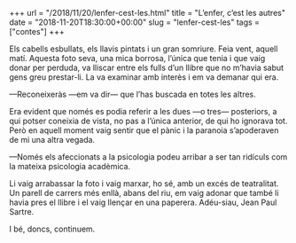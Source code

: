 +++
url = "/2018/11/20/lenfer-cest-les.html"
title = "L’enfer, c’est les autres"
date = "2018-11-20T18:30:00+00:00"
slug = "lenfer-cest-les"
tags = ["contes"]
+++

<p>Els cabells esbullats, els llavis pintats i un gran somriure. Feia vent, aquell matí. Aquesta foto seva, una mica borrosa, l’única que tenia i que vaig donar per perduda, va lliscar entre els fulls d’un llibre que no m’havia sabut gens greu prestar-li. La va examinar amb interès i em va demanar qui era.</p>

<p>—Reconeixeràs —em va dir— que l’has buscada en totes les altres.</p>

<p>Era evident que només es podia referir a les dues —o tres— posteriors, a qui potser coneixia de vista, no pas a l’única anterior, de qui ho ignorava tot. Però en aquell moment vaig sentir que el pànic i la paranoia s’apoderaven de mi una altra vegada.</p>

<p>—Només els afeccionats a la psicologia podeu arribar a ser tan ridículs com la mateixa psicologia acadèmica.</p>

<p>Li vaig arrabassar la foto i vaig marxar, ho sé, amb un excés de teatralitat. Un parell de carrers més enllà, abans del riu, em vaig adonar que també li havia pres el llibre i el vaig llençar en una paperera. Adéu-siau, Jean Paul Sartre.</p>

<p>I bé, doncs, continuem.</p>
